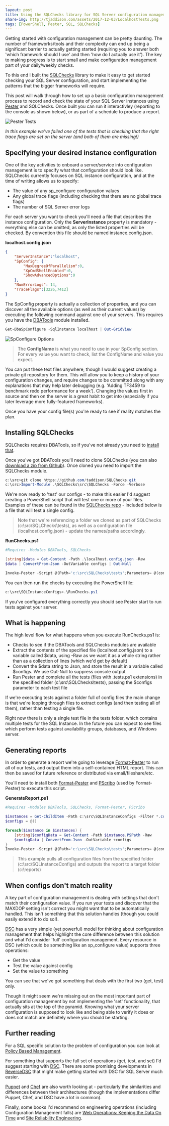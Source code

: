 ```yaml
---
layout: post
title: Using the SQLChecks library for SQL Server configuration management
share-img: http://tjaddison.com/assets/2017-12-03/LocalhostTests.png
tags: [PowerShell, Pester, SQL, SQLChecks]
---
```

Getting started with configuration management can be pretty daunting.  The number of frameworks/tools and their complexity can end up being a significant barrier to actually getting started (requiring you to answer both 'which framework should I use' and then 'how do I actually use it').  The key to making progress is to start small and make configuration management part of your daily/weekly checks.

To this end I built the [SQLChecks](https://github.com/taddison/SQLChecks) library to make it easy to get started checking your SQL Server configuration, and start implementing the patterns that the bigger frameworks will require.

This post will walk through how to set up a basic configuration management process to record and check the state of your SQL Server instances using [Pester](https://github.com/pester/Pester) and SQLChecks.  Once built you can run it interactivley (reporting to the console as shown below), or as part of a schedule to produce a report.

![Pester Tests](/assets/2017-12-03/LocalhostTests.png)

*In this example we've failed one of the tests that is checking that the right trace flags are set on the server (and both of them are missing!)*

<!--more-->

## Specifying your desired instance configuration

One of the key activities to onboard a server/service into configuration management is to specify what that configuration should look like.  SQLChecks currently focuses on SQL instance configuration, and at the time of writing allows us to specify:

- The value of any sp_configure configuration values
- Any global trace flags (including checking that there are no global trace flags)
- The number of SQL Server error logs

For each server you want to check you'll need a file that describes the instance configuration.  Only the **ServerInstance** property is mandatory - everything else can be omitted, as only the listed properties will be checked.  By convention this file should be named instance.config.json.

**localhost.config.json**
```json
{
    "ServerInstance":"localhost",
    "SpConfig": {
        "MaxDegreeOfParallelism":0,
        "XpCmdShellEnabled":0,
        "ShowAdvancedOptions":0
    },
    "NumErrorLogs": 14,
    "TraceFlags":[3226,7412]
}
``` 

The SpConfig property is actually a collection of properties, and you can discover all the available options (as well as their current values) by executing the following command against one of your servers.  This requires you have the [DBATools](https://dbatools.io/) module installed.

```powershell
Get-DbaSpConfigure -SqlInstance localhost | Out-GridView
```

![SpConfigure Options](/assets/2017-12-03/SpConfigureGridview.png)

>The **ConfigName** is what you need to use in your SpConfig section.  For every value you want to check, list the ConfigName and value you expect.

You can put these text files anywhere, though I would suggest creating a private git repository for them.  This will allow you to keep a history of your configuration changes, and require changes to be committed along with any explanations that may help later debugging (e.g. 'Adding TF3459 to benchmark redo performance for a week').  Changing the values first in source and then on the server is a great habit to get into (especially if you later leverage more fully-featured frameworks).

Once you have your config file(s) you're ready to see if reality matches the plan.

## Installing SQLChecks

SQLChecks requires DBATools, so if you've not already you need to [install that](https://dbatools.io/download/).

Once you've got DBATools you'll need to clone SQLChecks (you can also [download a zip from Github](https://github.com/taddison/SQLChecks/archive/master.zip)).  Once cloned you need to import the SQLChecks module.

```powershell
c:\src>git clone https://github.com/taddison/SQLChecks.git
c:\src>Import-Module .\SQLChecks\src\SQLChecks -Force -Verbose
```

We're now ready to 'test' our configs - to make this easier I'd suggest creating a PowerShell script that will test one or more of your files.  Examples of these can be found in the [SQLChecks repo](https://github.com/taddison/SQLChecks/tree/master/examples) - included below is a file that will test a single config.

>Note that we're referencing a folder we cloned as part of SQLChecks (c:\src\SQLChecks\tests), as well as a configuration file (localhost.config.json) - update the names/paths accordingly.

**RunChecks.ps1**
```powershell
#Requires -Modules DBATools, SQLChecks

[string]$data = Get-Content -Path .\localhost.config.json -Raw
$data | ConvertFrom-Json -OutVariable configs | Out-Null

Invoke-Pester -Script @{Path='c:\src\SQLChecks\tests';Parameters= @{configs=$configs}}
```

You can then run the checks by executing the PowerShell file:

```powershell
c:\src\SQLInstanceConfigs>.\RunChecks.ps1
```

If you've configured everything correctly you should see Pester start to run tests against your server.

## What is happening

The high level flow for what happens when you execute RunChecks.ps1 is:

- Checks to see if the DBATools and SQLChecks modules are available
- Extract the contents of the specified file (localhost.config.json) to a variable called $data, using -Raw as we want it as a whole string rather than as a collection of lines (which we'd get by default)
- Convert the $data string to Json, and store the result in a variable called $configs.  We use Out-Null to suppress console output
- Run Pester and complete all the tests (files with .tests.ps1 extensions) in the specified folder (c:\src\SQLChecks\tests), passing the $configs parameter to each test file

If we're executing tests against a folder full of config files the main change is that we're looping through files to extract configs (and then testing all of them), rather than testing a single file.

Right now there is only a single test file in the tests folder, which contains multiple tests for the SQL Instance.  In the future you can expect to see files which perform tests against availability groups, databases, and Windows server.

## Generating reports

In order to generate a report we're going to leverage [Format-Pester](https://github.com/equelin/Format-Pester) to run all of our tests, and output them into a self-contained HTML report.  This can then be saved for future reference or distributed via email/fileshare/etc.

You'll need to install both [Format-Pester](https://github.com/equelin/Format-Pester) and [PScribo](https://github.com/iainbrighton/PScribo) (used by Format-Pester) to execute this script.

**GenerateReport.ps1**
```powershell
#Requires -Modules DBATools, SQLChecks, Format-Pester, PScribo

$instances = Get-ChildItem -Path c:\src\SQLInstanceConfigs -Filter *.config.json
$configs = @()

foreach($instance in $instances) {
    [string]$configData = Get-Content -Path $instance.PSPath -Raw
    $configData | ConvertFrom-Json -OutVariable +configs
}
Invoke-Pester -Script @{Path='c:\src\SQLChecks\tests';Parameters= @{configs=$configs}} -PassThru | Format-Pester -Format HTML -Path c:\reports
```

>This example pulls all configuration files from the specified folder (c:\src\SQLInstanceConfigs) and outputs the report to a target folder (c:\reports)

## When configs don't match reality

A key part of configuration management is dealing with settings that don't match their configuration value.  If you run your tests and discover that the MAXDOP setting isn't correct you might want that to be automatically handled.  This isn't something that this solution handles (though you could easily extend it to do so!).

[DSC](https://docs.microsoft.com/en-us/powershell/dsc/overview) has a very simple (yet powerful) model for thinking about configuration management that helps highlight the core difference between this solution and what I'd consider 'full' configuration management.  Every resource in DSC (which could be something like an sp_configure value) supports three operations:

- Get the value
- Test the value against config
- Set the value to something

You can see that we've got something that deals with the first two (get, test) only.

Though it might seem we're missing out on the most important part of configuration management by not implementing the 'set' functionality, that actually sits at the top of the pyramid.  Knowing what your server configuration is supposed to look like and being able to verify it does or does not match are definitely where you should be starting.

## Further reading

For a SQL specific solution to the problem of configuration you can look at [Policy Based Management](https://docs.microsoft.com/en-us/sql/relational-databases/policy-based-management/administer-servers-by-using-policy-based-management).

For something that supports the full set of operations (get, test, and set) I'd suggest starting with [DSC](https://docs.microsoft.com/en-us/powershell/dsc/overview).  There are some promising developments in [ReverseDSC](https://github.com/Microsoft/ReverseDSC) that might make getting started with DSC for SQL Server much easier.

[Puppet](https://puppet.com/docs/puppet/5.3/architecture.html) and [Chef](https://docs.chef.io/chef_overview.html) are also worth looking at - particularly the similarities and differences between their architectures (though the implementations differ Puppet, Chef, and DSC have a lot in common).

Finally, some books I'd recommend on engineering operations (including Configuration Management falls) are [Web Operations: Keeping the Data On Time](https://www.amazon.co.uk/Web-Operations-Keeping-Data-Time/dp/1449377440) and [Site Reliability Engineering](https://landing.google.com/sre/book.html).